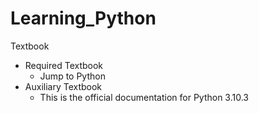 # Learning_Python

Textbook
- Required Textbook
  - Jump to Python
- Auxiliary Textbook
  - This is the official documentation for Python 3.10.3
